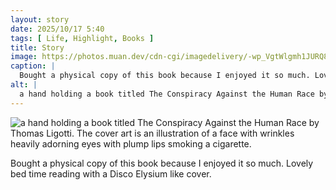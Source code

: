 ```yaml
---
layout: story
date: 2025/10/17 5:40
tags: [ Life, Highlight, Books ]
title: Story
image: https://photos.muan.dev/cdn-cgi/imagedelivery/-wp_VgtWlgmh1JURQ8t1mg/b9c4d4b0-6e08-436d-0217-ed452e737300/public
caption: |
  Bought a physical copy of this book because I enjoyed it so much. Lovely bed time reading with a Disco Elysium like cover.
alt: |
  a hand holding a book titled The Conspiracy Against the Human Race by Thomas Ligotti. The cover art is an illustration of a face with wrinkles heavily adorning eyes with plump lips smoking a cigarette. 
---
```



![a hand holding a book titled The Conspiracy Against the Human Race by Thomas Ligotti. The cover art is an illustration of a face with wrinkles heavily adorning eyes with plump lips smoking a cigarette. ](https://photos.muan.dev/cdn-cgi/imagedelivery/-wp_VgtWlgmh1JURQ8t1mg/b9c4d4b0-6e08-436d-0217-ed452e737300/public)

Bought a physical copy of this book because I enjoyed it so much. Lovely bed time reading with a Disco Elysium like cover.
